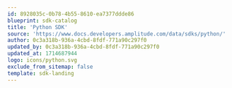 ```yaml
---
id: 8928035c-0b78-4b55-8610-ea7377ddde86
blueprint: sdk-catalog
title: 'Python SDK'
source: 'https://www.docs.developers.amplitude.com/data/sdks/python/'
author: 0c3a318b-936a-4cbd-8fdf-771a90c297f0
updated_by: 0c3a318b-936a-4cbd-8fdf-771a90c297f0
updated_at: 1714687944
logo: icons/python.svg
exclude_from_sitemap: false
template: sdk-landing
---
```

